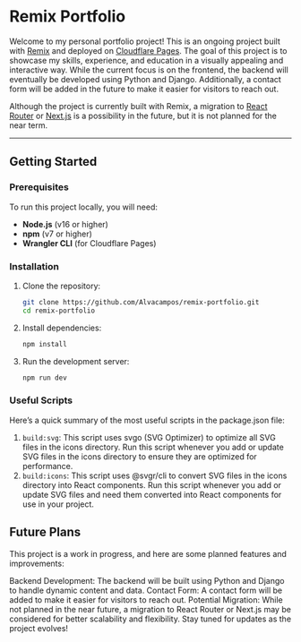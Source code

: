 # Remix Portfolio

Welcome to my personal portfolio project! This is an ongoing project built with [Remix](https://remix.run/) and deployed on [Cloudflare Pages](https://pages.cloudflare.com/). The goal of this project is to showcase my skills, experience, and education in a visually appealing and interactive way. While the current focus is on the frontend, the backend will eventually be developed using Python and Django. Additionally, a contact form will be added in the future to make it easier for visitors to reach out.

Although the project is currently built with Remix, a migration to [React Router](https://reactrouter.com/) or [Next.js](https://nextjs.org/) is a possibility in the future, but it is not planned for the near term.

---

## Getting Started

### Prerequisites
To run this project locally, you will need:
- **Node.js** (v16 or higher)
- **npm** (v7 or higher)
- **Wrangler CLI** (for Cloudflare Pages)

### Installation
1. Clone the repository:
   ```sh
   git clone https://github.com/Alvacampos/remix-portfolio.git
   cd remix-portfolio
   ```
2. Install dependencies:
    ```sh
    npm install
    ```
3. Run the development server:
    ```sh
    npm run dev
    ```

### Useful Scripts
Here’s a quick summary of the most useful scripts in the package.json file:
1. `build:svg`: This script uses svgo (SVG Optimizer) to optimize all SVG files in the icons directory. Run this script whenever you add or update SVG files in the icons directory to ensure they are optimized for performance.
2. `build:icons`: This script uses @svgr/cli to convert SVG files in the icons directory into React components. Run this script whenever you add or update SVG files and need them converted into React components for use in your project.

## Future Plans
This project is a work in progress, and here are some planned features and improvements:

Backend Development: The backend will be built using Python and Django to handle dynamic content and data.
Contact Form: A contact form will be added to make it easier for visitors to reach out.
Potential Migration: While not planned in the near future, a migration to React Router or Next.js may be considered for better scalability and flexibility.
Stay tuned for updates as the project evolves!